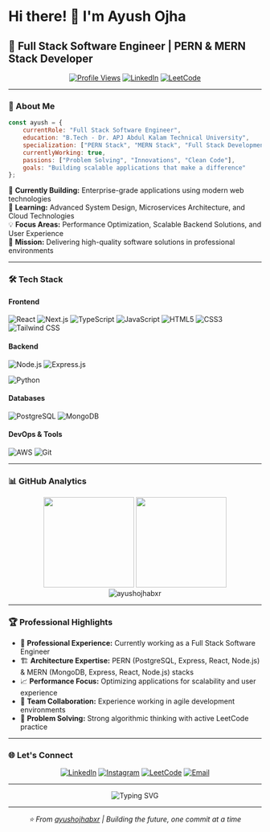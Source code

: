 # Hi there! 👋 I'm Ayush Ojha

## 🚀 Full Stack Software Engineer | PERN & MERN Stack Developer 

<div align="center">
  
[![Profile Views](https://komarev.com/ghpvc/?username=ayushojhabxr&label=Profile%20views&color=0e75b6&style=flat)](https://github.com/ayushojhabxr)
[![LinkedIn](https://img.shields.io/badge/LinkedIn-Connect-blue?style=flat&logo=linkedin)](https://www.linkedin.com/in/ayush-ojha-977945253/)
[![LeetCode](https://img.shields.io/badge/LeetCode-Solve-orange?style=flat&logo=leetcode)](https://www.leetcode.com/ayush__ojha)

</div>

---

### 💼 About Me

```javascript
const ayush = {
    currentRole: "Full Stack Software Engineer",
    education: "B.Tech - Dr. APJ Abdul Kalam Technical University",
    specialization: ["PERN Stack", "MERN Stack", "Full Stack Development"],
    currentlyWorking: true,
    passions: ["Problem Solving", "Innovations", "Clean Code"],
    goals: "Building scalable applications that make a difference"
};
```

🔧 **Currently Building:** Enterprise-grade applications using modern web technologies  
🌱 **Learning:** Advanced System Design, Microservices Architecture, and Cloud Technologies  
💡 **Focus Areas:** Performance Optimization, Scalable Backend Solutions, and User Experience  
🎯 **Mission:** Delivering high-quality software solutions in professional environments

---

### 🛠️ Tech Stack

#### **Frontend**
![React](https://img.shields.io/badge/React-20232A?style=for-the-badge&logo=react&logoColor=61DAFB)
![Next.js](https://img.shields.io/badge/Next.js-000000?style=for-the-badge&logo=next.js&logoColor=white)
![TypeScript](https://img.shields.io/badge/TypeScript-007ACC?style=for-the-badge&logo=typescript&logoColor=white)
![JavaScript](https://img.shields.io/badge/JavaScript-F7DF1E?style=for-the-badge&logo=javascript&logoColor=black)
![HTML5](https://img.shields.io/badge/HTML5-E34F26?style=for-the-badge&logo=html5&logoColor=white)
![CSS3](https://img.shields.io/badge/CSS3-1572B6?style=for-the-badge&logo=css3&logoColor=white)
![Tailwind CSS](https://img.shields.io/badge/Tailwind_CSS-38B2AC?style=for-the-badge&logo=tailwind-css&logoColor=white)

#### **Backend**
![Node.js](https://img.shields.io/badge/Node.js-43853D?style=for-the-badge&logo=node.js&logoColor=white)
![Express.js](https://img.shields.io/badge/Express.js-404D59?style=for-the-badge&logo=express&logoColor=white)

![Python](https://img.shields.io/badge/Python-3776AB?style=for-the-badge&logo=python&logoColor=white)

#### **Databases**
![PostgreSQL](https://img.shields.io/badge/PostgreSQL-316192?style=for-the-badge&logo=postgresql&logoColor=white)
![MongoDB](https://img.shields.io/badge/MongoDB-4EA94B?style=for-the-badge&logo=mongodb&logoColor=white)


#### **DevOps & Tools**

![AWS](https://img.shields.io/badge/AWS-232F3E?style=for-the-badge&logo=amazon-aws&logoColor=white)
![Git](https://img.shields.io/badge/Git-F05032?style=for-the-badge&logo=git&logoColor=white)


---

### 📊 GitHub Analytics

<div align="center">
  <img height="180em" src="https://github-readme-stats.vercel.app/api?username=ayushojhabxr&show_icons=true&theme=tokyonight&include_all_commits=true&count_private=true"/>
  <img height="180em" src="https://github-readme-stats.vercel.app/api/top-langs/?username=ayushojhabxr&layout=compact&langs_count=8&theme=tokyonight"/>
</div>

<div align="center">
  <img src="https://github-readme-streak-stats.herokuapp.com/?user=ayushojhabxr&theme=tokyonight" alt="ayushojhabxr" />
</div>

---

### 🏆 Professional Highlights

- 💼 **Professional Experience:** Currently working as a Full Stack Software Engineer
- 🏗️ **Architecture Expertise:** PERN (PostgreSQL, Express, React, Node.js) & MERN (MongoDB, Express, React, Node.js) stacks
- 📈 **Performance Focus:** Optimizing applications for scalability and user experience
- 🤝 **Team Collaboration:** Experience working in agile development environments
- 🎯 **Problem Solving:** Strong algorithmic thinking with active LeetCode practice

---

### 🌐 Let's Connect

<div align="center">

[![LinkedIn](https://img.shields.io/badge/LinkedIn-0077B5?style=for-the-badge&logo=linkedin&logoColor=white)](https://linkedin.com/in/ayush-ojha)
[![Instagram](https://img.shields.io/badge/Instagram-E4405F?style=for-the-badge&logo=instagram&logoColor=white)](https://instagram.com/ayush.___.ojha)
[![LeetCode](https://img.shields.io/badge/LeetCode-FFA116?style=for-the-badge&logo=leetcode&logoColor=black)](https://www.leetcode.com/ayush__ojha)
[![Email](https://img.shields.io/badge/Email-D14836?style=for-the-badge&logo=gmail&logoColor=white)](mailto:ayushojha@example.com)

</div>

---

<div align="center">
  <img src="https://readme-typing-svg.herokuapp.com?font=Fira+Code&pause=1000&color=58A6FF&center=true&vCenter=true&width=435&lines=Full+Stack+Software+Engineer;PERN+%26+MERN+Stack+Developer;Always+learning+new+technologies;Building+scalable+solutions" alt="Typing SVG" />
</div>

---

<div align="center">
  <i>⭐️ From <a href="https://github.com/ayushojhabxr">ayushojhabxr</a> | Building the future, one commit at a time</i>
</div>
